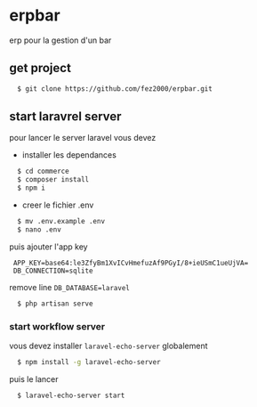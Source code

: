 # erpbar
erp pour la gestion d'un bar
## get project
```sh
  $ git clone https://github.com/fez2000/erpbar.git
```
## start laravrel server
pour lancer le server laravel vous devez
* installer les dependances
```sh 
  $ cd commerce
  $ composer install
  $ npm i
```
* creer le fichier .env
```sh
  $ mv .env.example .env
  $ nano .env
```
puis ajouter l'app key 
```
 APP_KEY=base64:le3ZfyBm1XvICvHmefuzAf9PGyI/8+ieUSmC1ueUjVA=
 DB_CONNECTION=sqlite
```
remove line `DB_DATABASE=laravel`
```sh
  $ php artisan serve
```
### start workflow server
vous devez installer `laravel-echo-server` globalement 
```sh
  $ npm install -g laravel-echo-server
```
puis le lancer
```sh
  $ laravel-echo-server start
```

